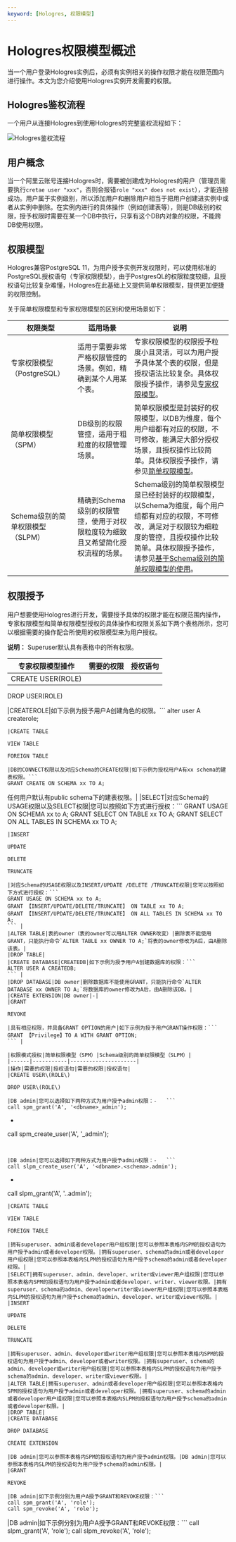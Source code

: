 ```yaml
---
keyword: [Hologres, 权限模型]
---
```


# Hologres权限模型概述

当一个用户登录Hologres实例后，必须有实例相关的操作权限才能在权限范围内进行操作。本文为您介绍使用Hologres实例开发需要的权限。

## Hologres鉴权流程

一个用户从连接Hologres到使用Hologres的完整鉴权流程如下：

![Hologres鉴权流程](https://static-aliyun-doc.oss-accelerate.aliyuncs.com/assets/img/zh-CN/7398039061/p207367.png)

## 用户概念

当一个阿里云账号连接Hologres时，需要被创建成为Hologres的用户（管理员需要执行`cretae user "xxx"`，否则会报错`role "xxx" does not exist`），才能连接成功。用户属于实例级别，所以添加用户和删除用户相当于把用户创建进实例中或者从实例中删除。在实例内进行的具体操作（例如创建表等），则是DB级别的权限，授予权限时需要在某一个DB中执行，只享有这个DB内对象的权限，不能跨DB使用权限。

## 权限模型

Hologres兼容PostgreSQL 11，为用户授予实例开发权限时，可以使用标准的PostgreSQL授权语句（专家权限模型），由于PostgresQL的权限粒度较细，且授权语句比较复杂难懂，Hologres在此基础上又提供简单权限模型，提供更加便捷的权限控制。

关于简单权限模型和专家权限模型的区别和使用场景如下：

|权限类型|适用场景|说明|
|----|----|--|
|专家权限模型（PostgreSQL）|适用于需要非常严格权限管控的场景。例如，精确到某个人用某个表。|专家权限模型的权限授予粒度小且灵活，可以为用户授予具体某个表的权限，但是授权语法比较复杂。具体权限授予操作，请参见[专家权限模型](/cn.zh-CN/账号与权限管理/Hologres权限模型/专家权限模型.md)。|
|简单权限模型（SPM）|DB级别的权限管控，适用于粗粒度的权限管理场景。|简单权限模型是封装好的权限模型，以DB为维度，每个用户组都有对应的权限，不可修改，能满足大部分授权场景，且授权操作比较简单。具体权限授予操作，请参见[简单权限模型](/cn.zh-CN/账号与权限管理/Hologres权限模型/简单权限模型/简单权限模型的使用.md)。|
|Schema级别的简单权限模型（SLPM）|精确到Schema级别的权限管控，使用于对权限粒度较为细致且又希望简化授权流程的场景。|Schema级别的简单权限模型是已经封装好的权限模型，以Schema为维度，每个用户组都有对应的权限，不可修改，满足对于权限较为细粒度的管控，且授权操作比较简单。具体权限授予操作，请参见[基于Schema级别的简单权限模型的使用](/cn.zh-CN/账号与权限管理/Hologres权限模型/基于Schema级别的简单权限模型/基于Schema级别的简单权限模型的使用.md)。|

## 权限授予

用户想要使用Hologres进行开发，需要授予具体的权限才能在权限范围内操作，专家权限模型和简单权限模型授权的具体操作和权限关系如下两个表格所示，您可以根据需要的操作配合所使用的权限模型来为用户授权。

**说明：** Superuser默认具有表格中的所有权限。

|专家权限模型操作|需要的权限|授权语句|
|--------|-----|----|
|CREATE USER\(ROLE\)

DROP USER\(ROLE\)

|CREATEROLE|如下示例为授予用户A创建角色的权限。```
alter user A createrole;
``` |
|CREATE TABLE

VIEW TABLE

FOREIGN TABLE

|DB的CONNECT权限以及对应Schema的CREATE权限|如下示例为授权用户A有xx schema的建表权限。```
GRANT CREATE ON SCHEMA xx TO A;
```

任何用户默认有public schema下的建表权限。|
|SELECT|对应Schema的USAGE权限以及SELECT权限|您可以按照如下方式进行授权：```
GRANT USAGE ON SCHEMA xx to A;
GRANT SELECT ON TABLE xx TO A;
GRANT SELECT ON ALL TABLES IN SCHEMA xx TO A;
``` |
|INSERT

UPDATE

DELETE

TRUNCATE

|对应Schema的USAGE权限以及INSERT/UPDATE /DELETE /TRUNCATE权限|您可以按照如下方式进行授权：```
GRANT USAGE ON SCHEMA xx to A;
GRANT 【INSERT/UPDATE/DELETE/TRUNCATE】 ON TABLE xx TO A;
GRANT 【INSERT/UPDATE/DELETE/TRUNCATE】 ON ALL TABLES IN SCHEMA xx TO A;
``` |
|ALTER TABLE|表的owner（表的owner可以用ALTER OWNER改变）|删除表不能使用GRANT，只能执行命令`ALTER TABLE xx OWNER TO A;`将表的owner修改为A后，由A删除该表。|
|DROP TABLE|
|CREATE DATABASE|CREATEDB|如下示例为授予用户A创建数据库的权限：```
ALTER USER A CREATEDB;
``` |
|DROP DATABASE|DB owner|删除数据库不能使用GRANT，只能执行命令`ALTER DATABASE xx OWNER TO A;`将数据库的owner修改为A后，由A删除该DB。|
|CREATE EXTENSION|DB owner|-|
|GRANT

REVOKE

|具有相应权限，并具备GRANT OPTION的用户|如下示例为授予用户GRANT操作权限：```
GRANT 【Privilege】TO A WITH GRANT OPTION;
``` |

|权限模式授权|简单权限模型（SPM）|Schema级别的简单权限模型（SLPM）|
|------|-----------|---------------------|
|操作|需要的权限|授权语句|需要的权限|授权语句|
|CREATE USER\(ROLE\)

DROP USER\(ROLE\)

|DB admin|您可以选择如下两种方式为用户授予admin权限：-   ```
call spm_grant('A', '<dbname>_admin');
```

-   ```
call spm_create_user('A', '<dbname>_admin');
```


|DB admin|您可以选择如下两种方式为用户授予admin权限：-   ```
call slpm_create_user('A', '<dbname>.<schema>.admin');
```

-   ```
call slpm_grant('A', '<dbname>.<schema>.admin');
``` |
|CREATE TABLE

VIEW TABLE

FOREIGN TABLE

|拥有superuser、admin或者developer用户组权限|您可以参照本表格内SPM的授权语句为用户授予admin或者developer权限。|拥有superuser、schema的admin或者developer用户组权限|您可以参照本表格内SLPM的授权语句为用户授予schema的admin或者developer权限。|
|SELECT|拥有superuser、admin、developer、writer或viewer用户组权限|您可以参照本表格内SPM的授权语句为用户授予admin或者developer、writer、viewer权限。|拥有superuser、schema的admin、developerwriter或viewer用户组权限|您可以参照本表格内SLPM的授权语句为用户授予schema的admin、developer、writer或viewer权限。|
|INSERT

UPDATE

DELETE

TRUNCATE

|拥有superuser、admin、developer或writer用户组权限|您可以参照本表格内SPM的授权语句为用户授予admin、developer或者writer权限。|拥有superuser、schema的admin、developer或writer用户组权限|您可以参照本表格内SLPM的授权语句为用户授予schema的admin、developer、writer或viewer权限。|
|ALTER TABLE|拥有superuser、admin或者developer用户组权限|您可以参照本表格内SPM的授权语句为用户授予admin或者developer权限。|拥有superuser、schema的admin或者developer用户组权限|您可以参照本表格内SLPM的授权语句为用户授予schema的admin或者developer权限。|
|DROP TABLE|
|CREATE DATABASE

DROP DATABASE

CREATE EXTENSION

|DB admin|您可以参照本表格内SPM的授权语句为用户授予admin权限。|DB admin|您可以参照本表格内SLPM的授权语句为用户授予schema的admin权限。|
|GRANT

REVOKE

|DB admin|如下示例分别为用户A授予GRANT和REVOKE权限：```
call spm_grant('A', 'role');
call spm_revoke('A', 'role');
```

|DB admin|如下示例分别为用户A授予GRANT和REVOKE权限：```
call slpm_grant('A', 'role');
call slpm_revoke('A', 'role');
``` |

